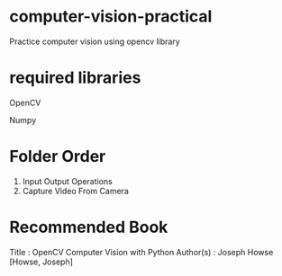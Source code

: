 # computer-vision-practical
Practice computer vision using opencv library

# required libraries

OpenCV

Numpy

# Folder Order
1) Input Output Operations
2) Capture Video From Camera

# Recommended Book
Title               : OpenCV Computer Vision with Python
Author(s)           : Joseph Howse [Howse, Joseph]

